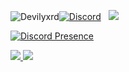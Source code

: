 <img src="https://komarev.com/ghpvc/?username=Devilyxrd&label=Profile%20Viewers&color=37fa3f" alt="Devilyxrd" /><a href="https://discord.com/users/791719890553274389"><img alt="Discord" src="https://img.shields.io/badge/@devilyxrd-2f3236?style=flat&logo=discord&logoColor=blue" /></a> &nbsp;
<a href="https://instagram.com/devilyxrdddddd"><img src="https://img.shields.io/badge/@devilyxrdddddd-E4405F?style=flat&logo=Instagram&logoColor=white"/></a> &nbsp;


[![Discord Presence](https://lanyard.cnrad.dev/api/791719890553274389)](https://discord.com/users/791719890553274389)



<a href="https://github.com/Devilyxrd">
  <img src="https://github-readme-stats.vercel.app/api?username=Devilyxrd&count_private=true&hide_border=true&show_icons=true&include_all_commits=true&bg_color=0d1117&title_color=df761c&text_color=FFFFFF&icon_color=df761c">
<img src="https://github-readme-stats.vercel.app/api/top-langs/?username=Devilyxrd&layout=compact&theme=nord&hide_border=true&bg_color=0d1117&border_radius=6&title_color=df761c">
</a>
